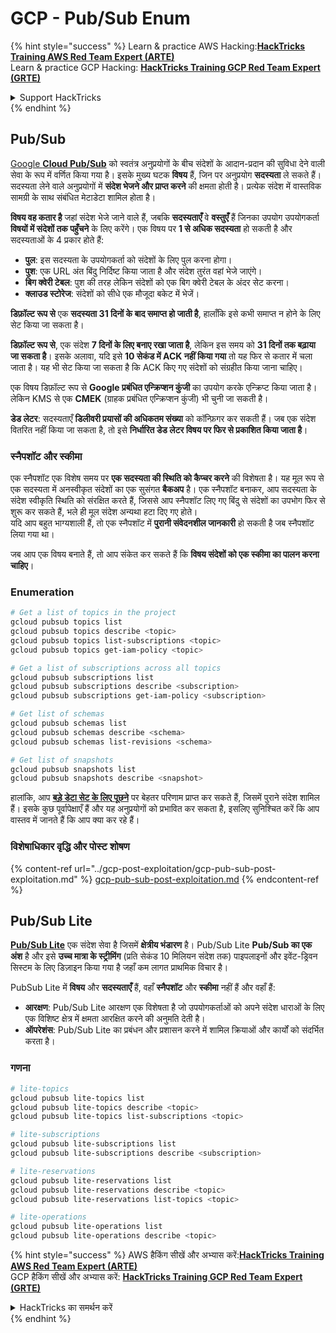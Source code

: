 # GCP - Pub/Sub Enum

{% hint style="success" %}
Learn & practice AWS Hacking:<img src="../../../.gitbook/assets/image (1) (1) (1) (1).png" alt="" data-size="line">[**HackTricks Training AWS Red Team Expert (ARTE)**](https://training.hacktricks.xyz/courses/arte)<img src="../../../.gitbook/assets/image (1) (1) (1) (1).png" alt="" data-size="line">\
Learn & practice GCP Hacking: <img src="../../../.gitbook/assets/image (2) (1).png" alt="" data-size="line">[**HackTricks Training GCP Red Team Expert (GRTE)**<img src="../../../.gitbook/assets/image (2) (1).png" alt="" data-size="line">](https://training.hacktricks.xyz/courses/grte)

<details>

<summary>Support HackTricks</summary>

* Check the [**subscription plans**](https://github.com/sponsors/carlospolop)!
* **Join the** 💬 [**Discord group**](https://discord.gg/hRep4RUj7f) or the [**telegram group**](https://t.me/peass) or **follow** us on **Twitter** 🐦 [**@hacktricks\_live**](https://twitter.com/hacktricks_live)**.**
* **Share hacking tricks by submitting PRs to the** [**HackTricks**](https://github.com/carlospolop/hacktricks) and [**HackTricks Cloud**](https://github.com/carlospolop/hacktricks-cloud) github repos.

</details>
{% endhint %}

## Pub/Sub <a href="#reviewing-cloud-pubsub" id="reviewing-cloud-pubsub"></a>

[Google **Cloud Pub/Sub**](https://cloud.google.com/pubsub/) को स्वतंत्र अनुप्रयोगों के बीच संदेशों के आदान-प्रदान की सुविधा देने वाली सेवा के रूप में वर्णित किया गया है। इसके मुख्य घटक **विषय** हैं, जिन पर अनुप्रयोग **सदस्यता** ले सकते हैं। सदस्यता लेने वाले अनुप्रयोगों में **संदेश भेजने और प्राप्त करने** की क्षमता होती है। प्रत्येक संदेश में वास्तविक सामग्री के साथ संबंधित मेटाडेटा शामिल होता है।

**विषय वह कतार है** जहां संदेश भेजे जाने वाले हैं, जबकि **सदस्यताएँ** वे **वस्तुएँ** हैं जिनका उपयोग उपयोगकर्ता **विषयों में संदेशों तक पहुँचने** के लिए करेंगे। एक विषय पर **1 से अधिक सदस्यता** हो सकती है और सदस्यताओं के 4 प्रकार होते हैं:

* **पुल**: इस सदस्यता के उपयोगकर्ता को संदेशों के लिए पुल करना होगा।
* **पुश**: एक URL अंत बिंदु निर्दिष्ट किया जाता है और संदेश तुरंत वहां भेजे जाएंगे।
* **बिग क्वेरी टेबल**: पुश की तरह लेकिन संदेशों को एक बिग क्वेरी टेबल के अंदर सेट करना।
* **क्लाउड स्टोरेज**: संदेशों को सीधे एक मौजूदा बकेट में भेजें।

**डिफ़ॉल्ट रूप से** एक **सदस्यता 31 दिनों के बाद समाप्त हो जाती है**, हालाँकि इसे कभी समाप्त न होने के लिए सेट किया जा सकता है।

**डिफ़ॉल्ट रूप से**, एक संदेश **7 दिनों के लिए बनाए रखा जाता है**, लेकिन इस समय को **31 दिनों तक बढ़ाया जा सकता है**। इसके अलावा, यदि इसे **10 सेकंड में ACK नहीं किया गया** तो यह फिर से कतार में चला जाता है। यह भी सेट किया जा सकता है कि ACK किए गए संदेशों को संग्रहीत किया जाना चाहिए।

एक विषय डिफ़ॉल्ट रूप से **Google प्रबंधित एन्क्रिप्शन कुंजी** का उपयोग करके एन्क्रिप्ट किया जाता है। लेकिन KMS से एक **CMEK** (ग्राहक प्रबंधित एन्क्रिप्शन कुंजी) भी चुनी जा सकती है।

**डेड लेटर**: सदस्यताएँ **डिलीवरी प्रयासों की अधिकतम संख्या** को कॉन्फ़िगर कर सकती हैं। जब एक संदेश वितरित नहीं किया जा सकता है, तो इसे **निर्धारित डेड लेटर विषय पर फिर से प्रकाशित किया जाता है**।

### स्नैपशॉट और स्कीमा

एक स्नैपशॉट एक विशेष समय पर **एक सदस्यता की स्थिति को कैप्चर करने** की विशेषता है। यह मूल रूप से एक सदस्यता में अनस्वीकृत संदेशों का एक सुसंगत **बैकअप** है। एक स्नैपशॉट बनाकर, आप सदस्यता के संदेश स्वीकृति स्थिति को संरक्षित करते हैं, जिससे आप स्नैपशॉट लिए गए बिंदु से संदेशों का उपभोग फिर से शुरू कर सकते हैं, भले ही मूल संदेश अन्यथा हटा दिए गए होते।\
यदि आप बहुत भाग्यशाली हैं, तो एक स्नैपशॉट में **पुरानी संवेदनशील जानकारी** हो सकती है जब स्नैपशॉट लिया गया था।

जब आप एक विषय बनाते हैं, तो आप संकेत कर सकते हैं कि **विषय संदेशों को एक स्कीमा का पालन करना चाहिए**।

### Enumeration
```bash
# Get a list of topics in the project
gcloud pubsub topics list
gcloud pubsub topics describe <topic>
gcloud pubsub topics list-subscriptions <topic>
gcloud pubsub topics get-iam-policy <topic>

# Get a list of subscriptions across all topics
gcloud pubsub subscriptions list
gcloud pubsub subscriptions describe <subscription>
gcloud pubsub subscriptions get-iam-policy <subscription>

# Get list of schemas
gcloud pubsub schemas list
gcloud pubsub schemas describe <schema>
gcloud pubsub schemas list-revisions <schema>

# Get list of snapshots
gcloud pubsub snapshots list
gcloud pubsub snapshots describe <snapshot>
```
हालांकि, आप [**बड़े डेटा सेट के लिए पूछने**](https://cloud.google.com/pubsub/docs/replay-overview) पर बेहतर परिणाम प्राप्त कर सकते हैं, जिसमें पुराने संदेश शामिल हैं। इसके कुछ पूर्वापेक्षाएँ हैं और यह अनुप्रयोगों को प्रभावित कर सकता है, इसलिए सुनिश्चित करें कि आप वास्तव में जानते हैं कि आप क्या कर रहे हैं।

### विशेषाधिकार वृद्धि और पोस्ट शोषण

{% content-ref url="../gcp-post-exploitation/gcp-pub-sub-post-exploitation.md" %}
[gcp-pub-sub-post-exploitation.md](../gcp-post-exploitation/gcp-pub-sub-post-exploitation.md)
{% endcontent-ref %}

## Pub/Sub Lite

[**Pub/Sub Lite**](https://cloud.google.com/pubsub/docs/choosing-pubsub-or-lite) एक संदेश सेवा है जिसमें **क्षेत्रीय भंडारण** है। Pub/Sub Lite **Pub/Sub का एक अंश** है और इसे **उच्च मात्रा के स्ट्रीमिंग** (प्रति सेकंड 10 मिलियन संदेश तक) पाइपलाइनों और इवेंट-ड्रिवन सिस्टम के लिए डिज़ाइन किया गया है जहाँ कम लागत प्राथमिक विचार है।

PubSub Lite में **विषय** और **सदस्यताएँ** हैं, वहाँ **स्नैपशॉट** और **स्कीमा** नहीं हैं और वहाँ हैं:

* **आरक्षण**: Pub/Sub Lite आरक्षण एक विशेषता है जो उपयोगकर्ताओं को अपने संदेश धाराओं के लिए एक विशिष्ट क्षेत्र में क्षमता आरक्षित करने की अनुमति देती है।
* **ऑपरेशंस**: Pub/Sub Lite का प्रबंधन और प्रशासन करने में शामिल क्रियाओं और कार्यों को संदर्भित करता है।

### गणना
```bash
# lite-topics
gcloud pubsub lite-topics list
gcloud pubsub lite-topics describe <topic>
gcloud pubsub lite-topics list-subscriptions <topic>

# lite-subscriptions
gcloud pubsub lite-subscriptions list
gcloud pubsub lite-subscriptions describe <subscription>

# lite-reservations
gcloud pubsub lite-reservations list
gcloud pubsub lite-reservations describe <topic>
gcloud pubsub lite-reservations list-topics <topic>

# lite-operations
gcloud pubsub lite-operations list
gcloud pubsub lite-operations describe <topic>
```
{% hint style="success" %}
AWS हैकिंग सीखें और अभ्यास करें:<img src="../../../.gitbook/assets/image (1) (1) (1) (1).png" alt="" data-size="line">[**HackTricks Training AWS Red Team Expert (ARTE)**](https://training.hacktricks.xyz/courses/arte)<img src="../../../.gitbook/assets/image (1) (1) (1) (1).png" alt="" data-size="line">\
GCP हैकिंग सीखें और अभ्यास करें: <img src="../../../.gitbook/assets/image (2) (1).png" alt="" data-size="line">[**HackTricks Training GCP Red Team Expert (GRTE)**<img src="../../../.gitbook/assets/image (2) (1).png" alt="" data-size="line">](https://training.hacktricks.xyz/courses/grte)

<details>

<summary>HackTricks का समर्थन करें</summary>

* [**सदस्यता योजनाएँ**](https://github.com/sponsors/carlospolop) देखें!
* **हमारे** 💬 [**Discord समूह**](https://discord.gg/hRep4RUj7f) या [**telegram समूह**](https://t.me/peass) में शामिल हों या **हमारे** **Twitter** 🐦 [**@hacktricks\_live**](https://twitter.com/hacktricks_live)** का पालन करें।**
* **हैकिंग ट्रिक्स साझा करें और** [**HackTricks**](https://github.com/carlospolop/hacktricks) और [**HackTricks Cloud**](https://github.com/carlospolop/hacktricks-cloud) गिटहब रिपोजिटरी में PRs सबमिट करें।

</details>
{% endhint %}
